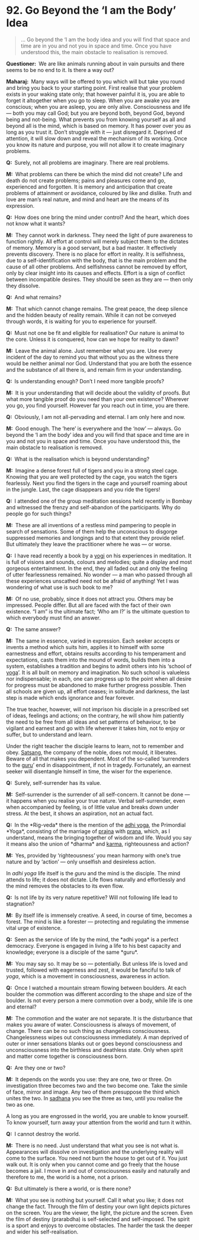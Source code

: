 # 92. Go Beyond the ‘I am the Body’ Idea
> … Go beyond the ‘I am the body idea and you will find that space and time are in you and not you in space and time. Once you have 
understood this, the main obstacle to realisation is removed.</p>

<p><b>Questioner:</b> We are like animals running about in vain pursuits and there seems to be no end to it. 
Is there a way out?</p>

<p><b>Maharaj:</b> Many ways will be offered to you which will but take you round and bring you back to your 
starting point. First realise that your problem exists in your waking state only; that however painful it 
is, you are able to forget it altogether when you go to sleep. When you are awake you are 
conscious; when you are asleep, you are only alive. Consciousness and life — both you may call 
God; but you are beyond both, beyond God, beyond being and not-being. What prevents you from 
knowing yourself as all and beyond all is the mind, which is based on memory. It has power over you as long 
as you trust it. Don’t struggle with it — just disregard it. Deprived of attention, it will slow down and 
reveal the mechanism of its working. Once you know its nature and purpose, you will not allow it to 
create imaginary problems.</p>

<p><b>Q:</b> Surely, not all problems are imaginary. There are real problems.</p>

<p><b>M:</b> What problems can there be which the mind did not create? Life and death do not create 
problems; pains and pleasures come and go, experienced and forgotten. It is memory and 
anticipation that create problems of attainment or avoidance, coloured by like and dislike. Truth and 
love are man’s real nature, and mind and heart are the means of its expression.</p>

<p><b>Q:</b> How does one bring the mind under control? And the heart, which does not know what it wants?</p>

<p><b>M:</b> They cannot work in darkness. They need the light of pure awareness to function rightly. All 
effort at control will merely subject them to the dictates of memory. Memory is a good servant, but a 
bad master. It effectively prevents discovery. There is no place for effort in reality. It is selfishness, 
due to a self-identification with the body, that is the main problem and the cause of all other 
problems. And selfishness cannot be removed by effort, only by clear insight into its causes and 
effects. Effort is a sign of conflict between incompatible desires. They should be seen as they are — 
then only they dissolve.</p>

<p><b>Q:</b> And what remains?</p>

<p><b>M:</b> That which cannot change remains. The great peace, the deep silence and the hidden beauty of 
reality remain. While it can not be conveyed through words, it is waiting for you to experience for 
yourself.</p>

<p><b>Q:</b> Must not one be fit and eligible for realisation? Our nature is animal to the core. Unless it is 
conquered, how can we hope for reality to dawn?</p>

<p><b>M:</b> Leave the animal alone. Just remember what you are. Use every incident of the day to 
remind you that without you as the witness there would be neither animal nor God. Understand that 
you are both the essence and the substance of all there is, and remain firm in your understanding.</p>

<p><b>Q:</b> Is understanding enough? Don’t I need more tangible proofs?</p>

<p><b>M:</b> It is your understanding that will decide about the validity of proofs. But what more tangible 
proof do you need than your own existence? Wherever you go, you find yourself. However far you 
reach out in time, you are there.</p>

<p><b>Q:</b> Obviously, I am not all-pervading and eternal. I am only here and now.</p>

<p><b>M:</b> Good enough. The ’here’ is everywhere and the ‘now’ — always. Go beyond the ‘I am the body’ 
idea and you will find that space and time are in you and not you in space and time. Once you have 
understood this, the main obstacle to realisation is removed.</p>

<p><b>Q:</b> What is the realisation which is beyond understanding?</p>

<p><b>M:</b> Imagine a dense forest full of tigers and you in a strong steel cage. Knowing that you are well 
protected by the cage, you watch the tigers fearlessly. Next you find the tigers in the cage and 
yourself roaming about in the jungle. Last, the cage disappears and you ride the tigers!</p>

<p><b>Q:</b> I attended one of the group meditation sessions held recently in Bombay and witnessed the 
frenzy and self-abandon of the participants. Why do people go for such things?</p>

<p><b>M:</b> These are all inventions of a restless mind pampering to people in search of sensations. Some 
of them help the unconscious to disgorge suppressed memories and longings and to that extent 
they provide relief. But ultimately they leave the practitioner where he was — or worse.</p>

<p><b>Q:</b> I have read recently a book by a <a href="One who practices <em>yoga</em>.">yogi</a> on his experiences in meditation. It is full of visions and 
sounds, colours and melodies; quite a display and most gorgeous entertainment. In the end, they 
all faded out and only the feeling of utter fearlessness remained. No wonder — a man who passed 
through all these experiences unscathed need not be afraid of anything! Yet I was wondering of 
what use is such book to me?</p>

<p><b>M:</b> Of no use, probably, since it does not attract you. Others may be impressed. People differ. But 
all are faced with the fact of their own existence. “I am” is the ultimate fact; ‘Who am I?’ is the 
ultimate question to which everybody must find an answer.</p>

<p><b>Q:</b> The same answer?</p>

<p><b>M:</b> The same in essence, varied in expression. 
Each seeker accepts or invents a method which suits him, applies it to himself with some 
earnestness and effort, obtains results according to his temperament and expectations, casts them 
into the mound of words, builds them into a system, establishes a tradition and begins to admit 
others into his ‘school of <a href="One of the six systems of the Hindu philosophy (from <em>yoj</em>, to yoke or join). <em>Yoga</em> teaches the means by which the individual spirit (<em>jivatma</em>) can be joined or united with the universal spirit (<em>Paramatma</em>).">yoga</a>’. It is all built on memory and imagination. No such school is 
valueless nor indispensable; in each, one can progress up to the point when all desire for progress 
must be abandoned to make further progress possible. Then all schools are given up, all effort 
ceases; in solitude and darkness, the last step is made which ends ignorance and fear forever.

The true teacher, however, will not imprison his disciple in a prescribed set of ideas, feelings and 
actions; on the contrary, he will show him patiently the need to be free from all ideas and set 
patterns of behaviour, to be vigilant and earnest and go with life wherever it takes him, not to enjoy 
or suffer, but to understand and learn.

Under the right teacher the disciple learns to learn, not to remember and obey. <a href="Association with the true and the wise people.">Satsang</a>, the 
company of the noble, does not mould, it liberates. Beware of all that makes you dependent. Most 
of the so-called ‘surrenders to the <a href="Spiritual teacher, preceptor.">guru</a>’ end in disappointment, if not in tragedy. Fortunately, an 
earnest seeker will disentangle himself in time, the wiser for the experience.</p>

<p><b>Q:</b> Surely, self-surrender has its value.</p>

<p><b>M:</b> Self-surrender is the surrender of all self-concern. It cannot be done — it happens when you 
realise your true nature. Verbal self-surrender, even when accompanied by feeling, is of little value 
and breaks down under stress. At the best, it shows an aspiration, not an actual fact.</p>

<p><b>Q:</b> In the *Rig-veda* there is the mention of the <a href="[<em>adhi</em>, above, supreme + <em>yoga</em>] the Supreme yoga.">adhi yoga</a>, the Primordial *Yoga*, consisting of the 
marriage of <a href="Cognitive consciousness, pure awareness, higher consciousness.">prajna</a> with <a href="The breath of life, vital principle.">prana</a>, which, as I understand, means the bringing together of wisdom and 
life. Would you say it means also the union of *dharma* and <a href="Action or “the fruits of action”. <em>Karma</em> is of three kinds: <em>sanchita</em> (accumulated from previous births), <em>prarabdha</em> (portion of the past <em>karma</em> to be worked out in the present life) and <em>agami</em> (the current <em>karma</em> the result of which will fructify in future).">karma</a>, righteousness and action?</p>

<p><b>M:</b> Yes, provided by ‘righteousness’ you mean harmony with one’s true nature and by ‘action’ — only 
unselfish and desireless action.

In *adhi yoga* life itself is the *guru* and the mind is the disciple. The mind attends to life; it does not 
dictate. Life flows naturally and effortlessly and the mind removes the obstacles to its even flow.</p>

<p><b>Q:</b> Is not life by its very nature repetitive? Will not following life lead to stagnation?</p>

<p><b>M:</b> By itself life is immensely creative. A seed, in course of time, becomes a forest. The mind is like 
a forester — protecting and regulating the immense vital urge of existence.</p>

<p><b>Q:</b> Seen as the service of life by the mind, the *adhi yoga* is a perfect democracy. Everyone is 
engaged in living a life to his best capacity and knowledge; everyone is a disciple of the same *guru*.</p>

<p><b>M:</b> You may say so. It may be so — potentially. But unless life is loved and trusted, followed with 
eagerness and zest, it would be fanciful to talk of <i>yoga</i>, which is a movement in consciousness, 
awareness in action.</p>

<p><b>Q:</b> Once I watched a mountain stream flowing between boulders. At each boulder the 
commotion was different according to the shape and size of the boulder. Is not every person a 
mere commotion over a body, while life is one and eternal?</p>

<p><b>M:</b> The commotion and the water are not separate. It is the disturbance that makes you aware of 
water. Consciousness is always of movement, of change. There can be no such thing as 
changeless consciousness. Changelessness wipes out consciousness immediately. A man 
deprived of outer or inner sensations blanks out or goes beyond consciousness and 
unconsciousness into the birthless and deathless state. Only when spirit and matter come together 
is consciousness born.</p>

<p><b>Q:</b> Are they one or two?</p>

<p><b>M:</b> It depends on the words you use: they are one, two or three. On investigation three becomes 
two and the two become one. Take the simile of face, mirror and image. Any two of them presuppose 
the third which unites the two. In <a href="The practice which produces success, <em>siddhi</em>.">sadhana</a> you see the three as two, until you realise the two as one.

A long as you are engrossed in the world, you are unable to know yourself. To know yourself, turn away your attention from the world and turn it within.</p>

<p><b>Q:</b> I cannot destroy the world.</p>

<p><b>M:</b> There is no need. Just understand that what you see is not what is. Appearances will dissolve 
on investigation and the underlying reality will come to the surface. You need not burn the house to 
get out of it. You just walk out. It is only when you cannot come and go freely that the house 
becomes a jail. I move in and out of consciousness easily and naturally and therefore to me, the 
world is a home, not a prison.</p>

<p><b>Q:</b> But ultimately is there a world, or is there none?</p>

<p><b>M:</b> What you see is nothing but yourself. Call it what you like; it does not change the fact. Through 
the film of destiny your own light depicts pictures on the screen. You are the viewer, the light, the 
picture and the screen. Even the film of destiny (<span 
href="Destiny, <em>sanchita karma</em> (karma of past lives) 
that has become the destiny in the present life.">prarabdha</a>) is self-selected and self-imposed. The 
spirit is a sport and enjoys to overcome obstacles. The harder the task the deeper and wider his self-realisation.


<script>
export default {
  props: ["slot-key"],
  mounted () {
    tippy("[href]", {allowHTML: true});
  }
}
</script>
